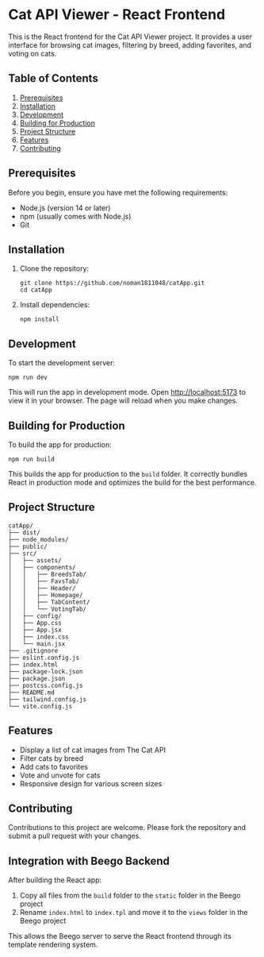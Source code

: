 # Cat API Viewer - React Frontend

This is the React frontend for the Cat API Viewer project. It provides a user interface for browsing cat images, filtering by breed, adding favorites, and voting on cats.

## Table of Contents
1. [Prerequisites](#prerequisites)
2. [Installation](#installation)
3. [Development](#development)
4. [Building for Production](#building-for-production)
5. [Project Structure](#project-structure)
6. [Features](#features)
7. [Contributing](#contributing)

## Prerequisites

Before you begin, ensure you have met the following requirements:
- Node.js (version 14 or later)
- npm (usually comes with Node.js)
- Git

## Installation

1. Clone the repository:
   ```
   git clone https://github.com/noman1811048/catApp.git
   cd catApp
   ```

2. Install dependencies:
   ```
   npm install
   ```

## Development

To start the development server:

```
npm run dev
```

This will run the app in development mode. Open [http://localhost:5173](http://localhost:5173) to view it in your browser. The page will reload when you make changes.

## Building for Production

To build the app for production:

```
npm run build
```

This builds the app for production to the `build` folder. It correctly bundles React in production mode and optimizes the build for the best performance.

## Project Structure

```
catApp/
├── dist/
├── node_modules/
├── public/
├── src/
│   ├── assets/
│   ├── components/
│   │   ├── BreedsTab/
│   │   ├── FavsTab/
│   │   ├── Header/
│   │   ├── Homepage/
│   │   ├── TabContent/
│   │   └── VotingTab/
│   ├── config/
│   ├── App.css
│   ├── App.jsx
│   ├── index.css
│   └── main.jsx
├── .gitignore
├── eslint.config.js
├── index.html
├── package-lock.json
├── package.json
├── postcss.config.js
├── README.md
├── tailwind.config.js
└── vite.config.js
```

## Features

- Display a list of cat images from The Cat API
- Filter cats by breed
- Add cats to favorites
- Vote and unvote for cats
- Responsive design for various screen sizes

## Contributing

Contributions to this project are welcome. Please fork the repository and submit a pull request with your changes.

## Integration with Beego Backend

After building the React app:

1. Copy all files from the `build` folder to the `static` folder in the Beego project
2. Rename `index.html` to `index.tpl` and move it to the `views` folder in the Beego project

This allows the Beego server to serve the React frontend through its template rendering system.
